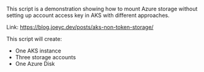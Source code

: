This script is a demonstration showing how to mount Azure storage without setting up account access key in AKS with different approaches.
  
Link: https://blog.joeyc.dev/posts/aks-non-token-storage/
  
This script will create:
- One AKS instance 
- Three storage accounts
- One Azure Disk